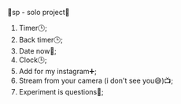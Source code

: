 🏁sp - solo project🏁

1. Timer🕒;
2. Back timer🕒;
3. Date now📅;
4. Clock🕒;
5. Add for my instagram➕;
6. Stream from your camera (i don't see you😅)📺;
7. Experiment is questions🤔;